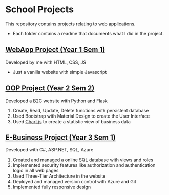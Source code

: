 # School Projects
This repository contains projects relating to web applications. 
 - Each folder contains a readme that documents what I did in the project.

## [WebApp Project (Year 1 Sem 1)](https://github.com/Dallas-Ng/School-Projects/tree/master/IT1507-WebApp-Project)
Developed by me with HTML, CSS, JS
- Just a vanilla website with simple Javascript

## [OOP Project (Year 2 Sem 2)](https://github.com/Dallas-Ng/School-Projects/tree/master/ITP182-OOP-Project)
Developed a B2C website with Python and Flask 
 1. Create, Read, Update, Delete functions with persistent database
 2. Used Bootstrap with Material Design to create the User Interface
 3. Used [Chart.js](https://www.chartjs.org/) to create a statistic view of business data


## [E-Business Project (Year 3 Sem 1)](https://github.com/Dallas-Ng/School-Projects/tree/master/ITP281-EB-Project)
Developed with C#, ASP.NET, SQL, Azure
 1. Created and managed a online SQL database with views and roles
 2.  Implemented  security features like authorization and authentication logic in all web pages
 3. Used  Three-Tier Architecture in the website
 4. Deployed and managed version control with Azure and Git
 5. Implemented fully responsive design
